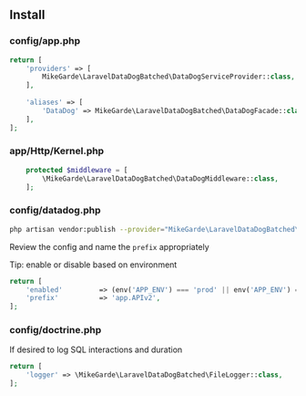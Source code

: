 ## Install

### config/app.php

```php
return [
    'providers' => [
        MikeGarde\LaravelDataDogBatched\DataDogServiceProvider::class,
    ],
    
    'aliases' => [
        'DataDog' => MikeGarde\LaravelDataDogBatched\DataDogFacade::class,
    ],
];
```

### app/Http/Kernel.php

```php
	protected $middleware = [
        \MikeGarde\LaravelDataDogBatched\DataDogMiddleware::class,
	];
```

### config/datadog.php

```bash
php artisan vendor:publish --provider="MikeGarde\LaravelDataDogBatched\DataDogServiceProvider"
```

Review the config and name the `prefix` appropriately

Tip: enable or disable based on environment

```php
return [
	'enabled'         => (env('APP_ENV') === 'prod' || env('APP_ENV') === 'qa'),
	'prefix'          => 'app.APIv2',
];
```

### config/doctrine.php

If desired to log SQL interactions and duration 
```php
return [
    'logger' => \MikeGarde\LaravelDataDogBatched\FileLogger::class,
];
```
